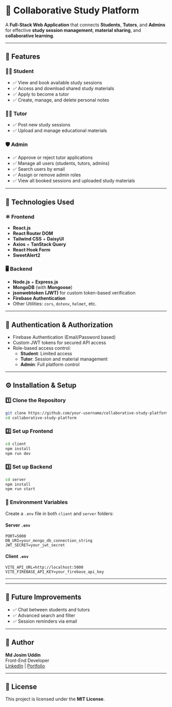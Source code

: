 # 📘 Collaborative Study Platform

A **Full-Stack Web Application** that connects **Students**, **Tutors**, and **Admins** for effective **study session management**, **material sharing**, and **collaborative learning**.

---

## 🚀 Features

### 👨‍🎓 Student

- ✅ View and book available study sessions
- ✅ Access and download shared study materials
- ✅ Apply to become a tutor
- ✅ Create, manage, and delete personal notes

### 🧑‍🏫 Tutor

- ✅ Post new study sessions
- ✅ Upload and manage educational materials

### 🛡️ Admin

- ✅ Approve or reject tutor applications
- ✅ Manage all users (students, tutors, admins)
- ✅ Search users by email
- ✅ Assign or remove admin roles
- ✅ View all booked sessions and uploaded study materials

---

## 🧩 Technologies Used

### ⚛️ Frontend

- **React.js**
- **React Router DOM**
- **Tailwind CSS** + **DaisyUI**
- **Axios** + **TanStack Query**
- **React Hook Form**
- **SweetAlert2**

### 🖥️ Backend

- **Node.js** + **Express.js**
- **MongoDB** (with **Mongoose**)
- **jsonwebtoken (JWT)** for custom token-based verification
- **Firebase Authentication**
- Other Utilities: `cors`, `dotenv`, `helmet`, etc.

---

## 🔐 Authentication & Authorization

- Firebase Authentication (Email/Password based)
- Custom JWT tokens for secured API access
- Role-based access control:
  - **Student**: Limited access
  - **Tutor**: Session and material management
  - **Admin**: Full platform control

---

## ⚙️ Installation & Setup

### 1️⃣ Clone the Repository

```bash
git clone https://github.com/your-username/collaborative-study-platform.git
cd collaborative-study-platform
```

### 2️⃣ Set up Frontend

```bash
cd client
npm install
npm run dev
```

### 3️⃣ Set up Backend

```bash
cd server
npm install
npm run start
```

### 🔑 Environment Variables

Create a `.env` file in both `client` and `server` folders:

#### Server `.env`

```
PORT=5000
DB_URI=your_mongo_db_connection_string
JWT_SECRET=your_jwt_secret
```

#### Client `.env`

```
VITE_API_URL=http://localhost:5000
VITE_FIREBASE_API_KEY=your_firebase_api_key
```

---

---

## 📌 Future Improvements

- ✅ Chat between students and tutors
- ✅ Advanced search and filter
- ✅ Session reminders via email

---

## 🙌 Author

**Md Josim Uddin**  
Front-End Developer  
[LinkedIn](https://www.linkedin.com/in/mdjosimuddin198/) | [Portfolio](https://josimuddin198.vercel.app/)

---

## 📝 License

This project is licensed under the **MIT License**.
